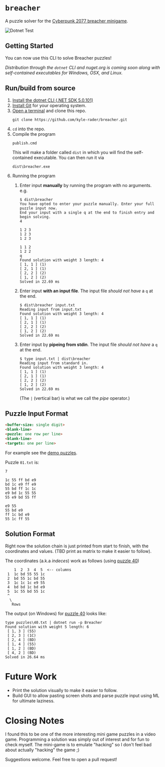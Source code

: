 # `breacher`
A puzzle solver for the [Cyberpunk 2077 breacher minigame](https://www.rockpapershotgun.com/2020/12/14/cyberpunk-2077-hacking-minigame-breach-protocol-explained/).

![Dotnet Test](https://github.com/kyle-rader/breacher/workflows/Dotnet%20Test/badge.svg)

## Getting Started

You can now use this CLI to solve Breacher puzzles!

_Distribution through the `dotnet` CLI and nuget.org is coming soon along with self-contained executables for Windows, OSX, and Linux._

## Run/build from source
1. [Install the dotnet CLI (.NET SDK 5.0.101)](https://dotnet.microsoft.com/download/dotnet/5.0)
2. [Install Git](https://git-scm.com/) for your operating system.
3. [Open a terminal](https://www.google.com/search?rlz=1C1GCEA_enUS911US911&sxsrf=ALeKk01gg9j9o5joiNmR79cQ3YfaJC61Jw%3A1608280570266&ei=-mncX4fVD9fL-gSu4bKgBw&q=how+to+open+a+terminal&oq=how+to+open+a+terminal&gs_lcp=CgZwc3ktYWIQAzIECCMQJzIKCAAQyQMQFBCHAjICCAAyAggAMgIIADICCAAyAggAMgIIADICCAAyAggAOgQIABBHOggIABCxAxCDAToLCC4QsQMQxwEQowI6BAguEEM6BQgAELEDOgQIABBDOggILhCxAxCDAToHCAAQyQMQQzoCCC46CAgAEMkDEJECOgUIABCRAjoHCAAQFBCHAlDOYFidcmDndWgAcAJ4AYABUIgBygiSAQIyMpgBAKABAaoBB2d3cy13aXrIAQjAAQE&sclient=psy-ab&ved=0ahUKEwiHutuAkNftAhXXpZ4KHa6wDHQQ4dUDCA0&uact=5) and clone this repo.
   ```
   git clone https://github.com/kyle-rader/breacher.git
   ```
4. `cd` into the repo.
5. Compile the program
   ```
   publish.cmd
   ```
   This will make a folder called `dist` in which you will find the self-contained executable.
   You can then run it via
   ```
   dist\breacher.exe
   ```
6. Running the program
   1. Enter input **manually** by running the program with no arguments. e.g.
      ```
      $ dist\breacher
      You have opted to enter your puzzle manually. Enter your full puzzle input now.
      End your input with a single q at the end to finish entry and begin solving.
      4

      1 2 3
      1 2 3
      1 2 3

      1 1 2
      1 2 2
      q
      Found solution with weight 3 length: 4
      [ 1, 1 ] (1)
      [ 2, 1 ] (1)
      [ 2, 2 ] (2)
      [ 1, 2 ] (2)
      Solved in 22.69 ms
      ```

   2. Enter input **with an input file**. The input file _should not have_ a `q` at the end.
      ```
      $ dist\breacher input.txt
      Reading input from input.txt
      Found solution with weight 3 length: 4
      [ 1, 1 ] (1)
      [ 2, 1 ] (1)
      [ 2, 2 ] (2)
      [ 1, 2 ] (2)
      Solved in 22.69 ms
      ```

   3. Enter input by **pipeing from stdin**. The input file _should not have_ a `q` at the end.
      ```
      $ type input.txt | dist\breacher
      Reading input from standard in.
      Found solution with weight 3 length: 4
      [ 1, 1 ] (1)
      [ 2, 1 ] (1)
      [ 2, 2 ] (2)
      [ 1, 2 ] (2)
      Solved in 22.69 ms
      ```

      (The `|` (vertical bar) is what we call the _pipe_ operator.)

## Puzzle Input Format
```html
<buffer-size: single digit>
<blank-line>
<puzzle: one row per line>
<blank-line>
<targets: one per line>
```

For example see the [demo puzzles](./puzzles/).

Puzzle `01.txt` is:
```
7

1c 55 ff bd e9
bd 1c e9 ff e9
55 bd ff 1c 1c
e9 bd 1c 55 55
55 e9 bd 55 ff

e9 55
55 bd e9
ff 1c bd e9
55 1c ff 55
```

## Solution Format
Right now the solution chain is just printed from start to finish, with the coordinates and values. (TBD print as matrix to make it easier to follow).

The coordinates (a.k.a _indeces_) work as follows (using [puzzle 40](./puzzles/40.txt))
```
    1  2  3  4  5  <-- columns
 1  1c bd 55 55 1c
 2  bd 55 1c bd 55
 3  1c 1c 1c e9 55
 4  bd bd 1c bd e9
 5  1c 55 bd 55 1c
 ^
  \
   Rows
```

The output (on Windows) for [puzzle 40](./puzzles/40.txt) looks like:
```
type puzzles\40.txt | dotnet run -p Breacher
Found solution with weight 5 length: 6
 [ 1, 3 ] (55)
 [ 2, 3 ] (1C)
 [ 2, 4 ] (BD)
 [ 1, 4 ] (55)
 [ 1, 2 ] (BD)
 [ 4, 2 ] (BD)
Solved in 26.64 ms
```

# Future Work
* Print the solution visually to make it easier to follow.
* Build GUI to allow pasting screen shots and parse puzzle input using ML for ultimate laziness.

# Closing Notes
I found this to be one of the more interesting mini game puzzles in a video game. Programming a solution was simply out of interest and for fun to check myself. The mini-game is to emulate "hacking" so I don't feel bad about actually "hacking" the game ;)

Suggestions welcome. Feel free to open a pull request!